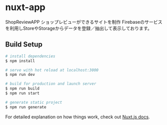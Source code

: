 # nuxt-app
ShopReviewAPP
ショップレビューができるサイトを制作
Firebaseのサービスを利用しStoreやStorageからデータを登録／抽出して表示しております。

## Build Setup

```bash
# install dependencies
$ npm install

# serve with hot reload at localhost:3000
$ npm run dev

# build for production and launch server
$ npm run build
$ npm run start

# generate static project
$ npm run generate
```

For detailed explanation on how things work, check out [Nuxt.js docs](https://nuxtjs.org).
